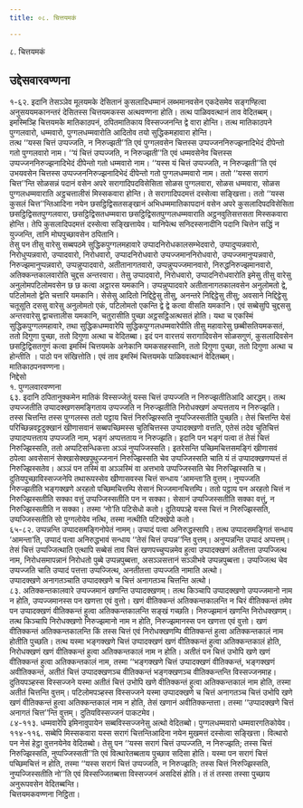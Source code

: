 ```yaml
---
title: ०८. चित्तयमकं

---
```

८. चित्तयमकं  


## उद्देसवारवण्णना

१-६२. इदानि तेसञ्ञेव मूलयमके देसितानं कुसलादिधम्मानं लब्भमानवसेन एकदेसमेव सङ्गण्हित्वा अनुसययमकानन्तरं देसितस्स चित्तयमकस्स अत्थवण्णना होति। तत्थ पाळिववत्थानं ताव वेदितब्बम्। इमस्मिञ्हि चित्तयमके मातिकाठपनं, ठपितमातिकाय विस्सज्जनन्ति द्वे वारा होन्ति। तत्थ मातिकाठपने पुग्गलवारो, धम्मवारो, पुग्गलधम्मवारोति आदितोव तयो सुद्धिकमहावारा होन्ति।  
तत्थ ‘‘यस्स चित्तं उप्पज्जति, न निरुज्झती’’ति एवं पुग्गलवसेन चित्तस्स उप्पज्जननिरुज्झनादिभेदं दीपेन्तो गतो पुग्गलवारो नाम। ‘‘यं चित्तं उप्पज्जति, न निरुज्झती’’ति एवं धम्मवसेनेव चित्तस्स उप्पज्जननिरुज्झनादिभेदं दीपेन्तो गतो धम्मवारो नाम। ‘‘यस्स यं चित्तं उप्पज्जति, न निरुज्झती’’ति एवं उभयवसेन चित्तस्स उप्पज्जननिरुज्झनादिभेदं दीपेन्तो गतो पुग्गलधम्मवारो नाम। ततो ‘‘यस्स सरागं चित्त’’न्ति सोळसन्नं पदानं वसेन अपरे सरागादिपदविसेसिता सोळस पुग्गलवारा, सोळस धम्मवारा, सोळस पुग्गलधम्मवाराति अट्ठचत्तालीसं मिस्सकवारा होन्ति। ते सरागादिपदमत्तं दस्सेत्वा सङ्खित्ता। ततो ‘‘यस्स कुसलं चित्त’’न्तिआदिना नयेन छसट्ठिद्विसतसङ्खानं अभिधम्ममातिकापदानं वसेन अपरे कुसलादिपदविसेसिता छसट्ठिद्विसतपुग्गलवारा, छसट्ठिद्विसतधम्मवारा छसट्ठिद्विसतपुग्गलधम्मवाराति अट्ठनवुतिसत्तसता मिस्सकवारा होन्ति। तेपि कुसलादिपदमत्तं दस्सेत्वा सङ्खित्तायेव। यानिपेत्थ सनिदस्सनादीनि पदानि चित्तेन सद्धिं न युज्जन्ति, तानि मोघपुच्छावसेन ठपितानि।  
तेसु पन तीसु वारेसु सब्बपठमे सुद्धिकपुग्गलमहावारे उप्पादनिरोधकालसम्भेदवारो, उप्पादुप्पन्नवारो, निरोधुप्पन्नवारो, उप्पादवारो, निरोधवारो, उप्पादनिरोधवारो उप्पज्जमाननिरोधवारो, उप्पज्जमानुप्पन्नवारो, निरुज्झमानुप्पन्नवारो, उप्पन्नुप्पादवारो, अतीतानागतवारो, उप्पन्नुप्पज्जमानवारो, निरुद्धनिरुज्झमानवारो, अतिक्कन्तकालवारोति चुद्दस अन्तरवारा। तेसु उप्पादवारो, निरोधवारो, उप्पादनिरोधवारोति इमेसु तीसु वारेसु अनुलोमपटिलोमवसेन छ छ कत्वा अट्ठारस यमकानि। उप्पन्नुप्पादवारे अतीतानागतकालवसेन अनुलोमतो द्वे, पटिलोमतो द्वेति चत्तारि यमकानि। सेसेसु आदितो निद्दिट्ठेसु तीसु, अनन्तरे निद्दिट्ठेसु तीसु; अवसाने निद्दिट्ठेसु चतूसूति दससु वारेसु अनुलोमतो एकं, पटिलोमतो एकन्ति द्वे द्वे कत्वा वीसति यमकानि। एवं सब्बेसुपि चुद्दससु अन्तरवारेसु द्वाचत्तालीस यमकानि, चतुरासीति पुच्छा अट्ठसट्ठिअत्थसतं होति। यथा च एकस्मिं सुद्धिकपुग्गलमहावारे, तथा सुद्धिकधम्मवारेपि सुद्धिकपुग्गलधम्मवारेपीति तीसु महावारेसु छब्बीसतियमकसतं, ततो दिगुणा पुच्छा, ततो दिगुणा अत्था च वेदितब्बा। इदं पन वारत्तयं सरागादिवसेन सोळसगुणं, कुसलादिवसेन छसट्ठिद्विसतगुणं कत्वा इमस्मिं चित्तयमके अनेकानि यमकसहस्सानि, ततो दिगुणा पुच्छा, ततो दिगुणा अत्था च होन्तीति । पाठो पन संखित्तोति। एवं ताव इमस्मिं चित्तयमके पाळिववत्थानं वेदितब्बम्।  
मातिकाठपनवण्णना।  
निद्देसो  
१. पुग्गलवारवण्णना  
६३. इदानि ठपितानुक्कमेन मातिकं विस्सज्जेतुं यस्स चित्तं उप्पज्जति न निरुज्झतीतिआदि आरद्धम्। तत्थ उप्पज्जतीति उप्पादक्खणसमङ्गिताय उप्पज्जति न निरुज्झतीति निरोधक्खणं अप्पत्तताय न निरुज्झति। तस्स चित्तन्ति तस्स पुग्गलस्स ततो पट्ठाय चित्तं निरुज्झिस्सति नुप्पज्जिस्सतीति पुच्छति। तेसं चित्तन्ति येसं परिच्छिन्नवट्टदुक्खानं खीणासवानं सब्बपच्छिमस्स चुतिचित्तस्स उप्पादक्खणो वत्तति, एतेसं तदेव चुतिचित्तं उप्पादप्पत्तताय उप्पज्जति नाम, भङ्गं अप्पत्तताय न निरुज्झति। इदानि पन भङ्गं पत्वा तं तेसं चित्तं निरुज्झिस्सति, ततो अप्पटिसन्धिकत्ता अञ्ञं नुप्पज्जिस्सति। इतरेसन्ति पच्छिमचित्तसमङ्गिं खीणासवं ठपेत्वा अवसेसानं सेक्खासेक्खपुथुज्जनानं निरुज्झिस्सति चेव उप्पज्जिस्सति चाति यं तं उप्पादक्खणप्पत्तं तं निरुज्झिस्सतेव। अञ्ञं पन तस्मिं वा अञ्ञस्मिं वा अत्तभावे उप्पज्जिस्सति चेव निरुज्झिस्सति च। दुतियपुच्छाविस्सज्जनेपि तथारूपस्सेव खीणासवस्स चित्तं सन्धाय ‘आमन्ता’ति वुत्तम्। नुप्पज्जति निरुज्झतीति भङ्गक्खणे अरहतो पच्छिमचित्तम्पि सेसानं भिज्जमानचित्तम्पि। ततो पट्ठाय पन अरहतो चित्तं न निरुज्झिस्सतीति सक्का वत्तुं उप्पज्जिस्सतीति पन न सक्का। सेसानं उप्पज्जिस्सतीति सक्का वत्तुं, न निरुज्झिस्सतीति न सक्का। तस्मा ‘नो’ति पटिसेधो कतो। दुतियपञ्हे यस्स चित्तं न निरुज्झिस्सति, उप्पज्जिस्सतीति सो पुग्गलोयेव नत्थि, तस्मा नत्थीति पटिक्खेपो कतो।  
६५-८२. उप्पन्नन्ति उप्पादसमङ्गिनोपेतं नामम्। उप्पादं पत्वा अनिरुद्धस्सापि। तत्थ उप्पादसमङ्गितं सन्धाय ‘आमन्ता’ति, उप्पादं पत्वा अनिरुद्धभावं सन्धाय ‘‘तेसं चित्तं उप्पन्न’’न्ति वुत्तम्। अनुप्पन्नन्ति उप्पादं अप्पत्तम्। तेसं चित्तं उप्पज्जित्थाति एत्थापि सब्बेसं ताव चित्तं खणपच्चुप्पन्नमेव हुत्वा उप्पादक्खणं अतीतत्ता उप्पज्जित्थ नाम, निरोधसमापन्नानं निरोधतो पुब्बे उप्पन्नपुब्बत्ता, असञ्ञसत्तानं सञ्ञीभवे उप्पन्नपुब्बत्ता। उप्पज्जित्थ चेव उप्पज्जति चाति उप्पादं पत्तत्ता उप्पज्जित्थ, अनतीतत्ता उप्पज्जति नामाति अत्थो।  
उप्पादक्खणे अनागतञ्चाति उप्पादक्खणे च चित्तं अनागतञ्च चित्तन्ति अत्थो।  
८३. अतिक्कन्तकालवारे उप्पज्जमानं खणन्ति उप्पादक्खणम्। तत्थ किञ्चापि उप्पादक्खणो उप्पज्जमानो नाम न होति, उप्पज्जमानस्स पन खणत्ता एवं वुत्तो। खणं वीतिक्कन्तं अतिक्कन्तकालन्ति न चिरं वीतिक्कन्तं तमेव पन उप्पादक्खणं वीतिक्कन्तं हुत्वा अतिक्कन्तकालन्ति सङ्खं गच्छति। निरुज्झमानं खणन्ति निरोधक्खणम्। तत्थ किञ्चापि निरोधक्खणो निरुज्झमानो नाम न होति, निरुज्झमानस्स पन खणत्ता एवं वुत्तो। खणं वीतिक्कन्तं अतिक्कन्तकालन्ति किं तस्स चित्तं एवं निरोधक्खणम्पि वीतिक्कन्तं हुत्वा अतिक्कन्तकालं नाम होतीति पुच्छति। तत्थ यस्मा भङ्गक्खणे चित्तं उप्पादक्खणं खणं वीतिक्कन्तं हुत्वा अतिक्कन्तकालं होति, निरोधक्खणं खणं वीतिक्कन्तं हुत्वा अतिक्कन्तकालं नाम न होति। अतीतं पन चित्तं उभोपि खणे खणं वीतिक्कन्तं हुत्वा अतिक्कन्तकालं नाम, तस्मा ‘‘भङ्गक्खणे चित्तं उप्पादक्खणं वीतिक्कन्तं, भङ्गक्खणं अवीतिक्कन्तं, अतीतं चित्तं उप्पादक्खणञ्च वीतिक्कन्तं भङ्गक्खणञ्च वीतिक्कन्तन्ति विस्सज्जनमाह। दुतियपञ्हस्स विस्सज्जने यस्मा अतीतं चित्तं उभोपि खणे वीतिक्कन्तं हुत्वा अतिक्कन्तकालं नाम होति, तस्मा अतीतं चित्तन्ति वुत्तम्। पटिलोमपञ्हस्स विस्सज्जने यस्मा उप्पादक्खणे च चित्तं अनागतञ्च चित्तं उभोपि खणे खणं वीतिक्कन्तं हुत्वा अतिक्कन्तकालं नाम न होति, तेसं खणानं अवीतिक्कन्तत्ता। तस्मा ‘‘उप्पादक्खणे चित्तं अनागतं चित्त’’न्ति वुत्तम्। दुतियविस्सज्जनं पाकटमेव।  
८४-११३. धम्मवारेपि इमिनावुपायेन सब्बविस्सज्जनेसु अत्थो वेदितब्बो। पुग्गलधम्मवारो धम्मवारगतिकोयेव।  
११४-११६. सब्बेपि मिस्सकवारा यस्स सरागं चित्तन्तिआदिना नयेन मुखमत्तं दस्सेत्वा सङ्खित्ता। वित्थारो पन नेसं हेट्ठा वुत्तनयेनेव वेदितब्बो। तेसु पन ‘‘यस्स सरागं चित्तं उप्पज्जति, न निरुज्झति; तस्स चित्तं निरुज्झिस्सति, नुप्पज्जिस्सती’’ति एवं वित्थारेतब्बताय पुच्छाव सदिसा होति। यस्मा पन सरागं चित्तं पच्छिमचित्तं न होति, तस्मा ‘‘यस्स सरागं चित्तं उप्पज्जति, न निरुज्झति; तस्स चित्तं निरुज्झिस्सति, नुप्पज्जिस्सतीति नो’’ति एवं विस्सज्जितब्बत्ता विस्सज्जनं असदिसं होति। तं तं तस्सा तस्सा पुच्छाय अनुरूपवसेन वेदितब्बन्ति।  
चित्तयमकवण्णना निट्ठिता।  